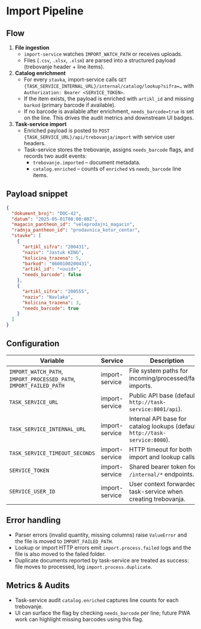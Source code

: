 # Import Pipeline

## Flow
1. **File ingestion**
   - `import-service` watches `IMPORT_WATCH_PATH` or receives uploads.
   - Files (`.csv`, `.xlsx`, `.xlsm`) are parsed into a structured payload (trebovanje header + line items).
2. **Catalog enrichment**
   - For every `stavka`, import-service calls `GET {TASK_SERVICE_INTERNAL_URL}/internal/catalog/lookup?sifra=…` with `Authorization: Bearer <SERVICE_TOKEN>`.
   - If the item exists, the payload is enriched with `artikl_id` and missing `barkod` (primary barcode if available).
   - If no barcode is available after enrichment, `needs_barcode=true` is set on the line. This drives the audit metrics and downstream UI badges.
3. **Task-service import**
   - Enriched payload is posted to `POST {TASK_SERVICE_URL}/api/trebovanja/import` with service user headers.
   - Task-service stores the trebovanje, assigns `needs_barcode` flags, and records two audit events:
     - `trebovanje.imported` – document metadata.
     - `catalog.enriched` – counts of `enriched` vs `needs_barcode` line items.

## Payload snippet
```json
{
  "dokument_broj": "DOC-42",
  "datum": "2025-05-01T08:00:00Z",
  "magacin_pantheon_id": "veleprodajni_magacin",
  "radnja_pantheon_id": "prodavnica_kotor_centar",
  "stavke": [
    {
      "artikl_sifra": "200431",
      "naziv": "Jastuk KING",
      "kolicina_trazena": 5,
      "barkod": "8600100200431",
      "artikl_id": "<uuid>",
      "needs_barcode": false
    },
    {
      "artikl_sifra": "200555",
      "naziv": "Navlaka",
      "kolicina_trazena": 3,
      "needs_barcode": true
    }
  ]
}
```

## Configuration
| Variable | Service | Description |
| --- | --- | --- |
| `IMPORT_WATCH_PATH`, `IMPORT_PROCESSED_PATH`, `IMPORT_FAILED_PATH` | import-service | File system paths for incoming/processed/failed imports. |
| `TASK_SERVICE_URL` | import-service | Public API base (default `http://task-service:8001/api`). |
| `TASK_SERVICE_INTERNAL_URL` | import-service | Internal API base for catalog lookups (default `http://task-service:8000`). |
| `TASK_SERVICE_TIMEOUT_SECONDS` | import-service | HTTP timeout for both import and lookup calls. |
| `SERVICE_TOKEN` | import-service | Shared bearer token for `/internal/*` endpoints. |
| `SERVICE_USER_ID` | import-service | User context forwarded to task-service when creating trebovanja. |

## Error handling
- Parser errors (invalid quantity, missing columns) raise `ValueError` and the file is moved to `IMPORT_FAILED_PATH`.
- Lookup or import HTTP errors emit `import.process.failed` logs and the file is also moved to the failed folder.
- Duplicate documents reported by task-service are treated as success: file moves to processed, log `import.process.duplicate`.

## Metrics & Audits
- Task-service audit `catalog.enriched` captures line counts for each trebovanje.
- UI can surface the flag by checking `needs_barcode` per line; future PWA work can highlight missing barcodes using this flag.
